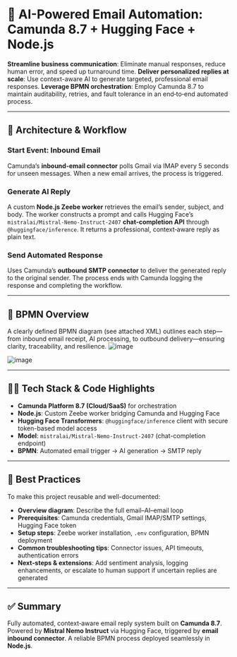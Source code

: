 # 🚀 AI-Powered Email Automation: Camunda 8.7 + Hugging Face + Node.js

**Streamline business communication**: Eliminate manual responses, reduce human error, and speed up turnaround time.
**Deliver personalized replies at scale**: Use context-aware AI to generate targeted, professional email responses.
**Leverage BPMN orchestration**: Employ Camunda 8.7 to maintain auditability, retries, and fault tolerance in an end‑to‑end automated process.

---

## 🔧 Architecture & Workflow

### Start Event: Inbound Email

Camunda’s **inbound-email connector** polls Gmail via IMAP every 5 seconds for unseen messages. When a new email arrives, the process is triggered.

### Generate AI Reply

A custom **Node.js Zeebe worker** retrieves the email’s sender, subject, and body.
The worker constructs a prompt and calls Hugging Face’s `mistralai/Mistral-Nemo-Instruct-2407` **chat-completion API** through `@huggingface/inference`.
It returns a professional, context‑aware reply as plain text.

### Send Automated Response

Uses Camunda’s **outbound SMTP connector** to deliver the generated reply to the original sender.
The process ends with Camunda logging the response and completing the workflow.

---

## 🧭 BPMN Overview

A clearly defined BPMN diagram (see attached XML) outlines each step—from inbound email receipt, AI processing, to outbound delivery—ensuring clarity, traceability, and resilience.
![image](https://github.com/user-attachments/assets/d9cc46e8-2a33-4b87-9388-c4e230035353)

![image](https://github.com/user-attachments/assets/ecf6b327-504c-4139-8ca5-9a16f5f33f00)

---

## 🧑‍💻 Tech Stack & Code Highlights

* **Camunda Platform 8.7 (Cloud/SaaS)** for orchestration
* **Node.js**: Custom Zeebe worker bridging Camunda and Hugging Face
* **Hugging Face Transformers**: `@huggingface/inference` client with secure token-based model access
* **Model**: `mistralai/Mistral-Nemo-Instruct-2407` (chat-completion endpoint)
* **BPMN**: Automated email trigger → AI generation → SMTP reply


---

## 📝 Best Practices

To make this project reusable and well-documented:

* **Overview diagram**: Describe the full email–AI–email loop
* **Prerequisites**: Camunda credentials, Gmail IMAP/SMTP settings, Hugging Face token
* **Setup steps**: Zeebe worker installation, `.env` configuration, BPMN deployment
* **Common troubleshooting tips**: Connector issues, API timeouts, authentication errors
* **Next‑steps & extensions**: Add sentiment analysis, logging enhancements, or escalate to human support if uncertain replies are generated

---

## ✅ Summary

Fully automated, context‑aware email reply system built on **Camunda 8.7**.
Powered by **Mistral Nemo Instruct** via Hugging Face, triggered by **email inbound connector**.
A reliable BPMN process deployed seamlessly in **Node.js**.





